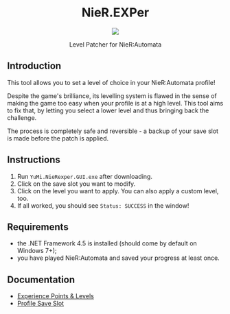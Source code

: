 <html>
    <h1 align="center">
        NieR.EXPer
    </h1>
    <p align="center">
        <img src="https://user-images.githubusercontent.com/10241434/50730794-c172cd80-1190-11e9-8918-6f704618c5fe.png">
    </p>
    <p align="center">
        Level Patcher for NieR:Automata
    </p>
</html>

## Introduction

This tool allows you to set a level of choice in your NieR:Automata profile!

Despite the game's brilliance, its levelling system is flawed in the sense of
making the game too easy when your profile is at a high level. This tool aims
to fix that, by letting you select a lower level and thus bringing back the
challenge.

The process is completely safe and reversible - a backup of your save slot is
made before the patch is applied.

## Instructions

1. Run `YuMi.NieRexper.GUI.exe` after downloading.
2. Click on the save slot you want to modify.
3. Click on the level you want to apply. You can also apply a custom level, too.
4. If all worked, you should see `Status: SUCCESS` in the window!

## Requirements

- the .NET Framework 4.5 is installed (should come by default on Windows 7+);
- you have played NieR:Automata and saved your progress at least once.

## Documentation

- [Experience Points & Levels](doc/level.md)
- [Profile Save Slot](doc/slot.md)